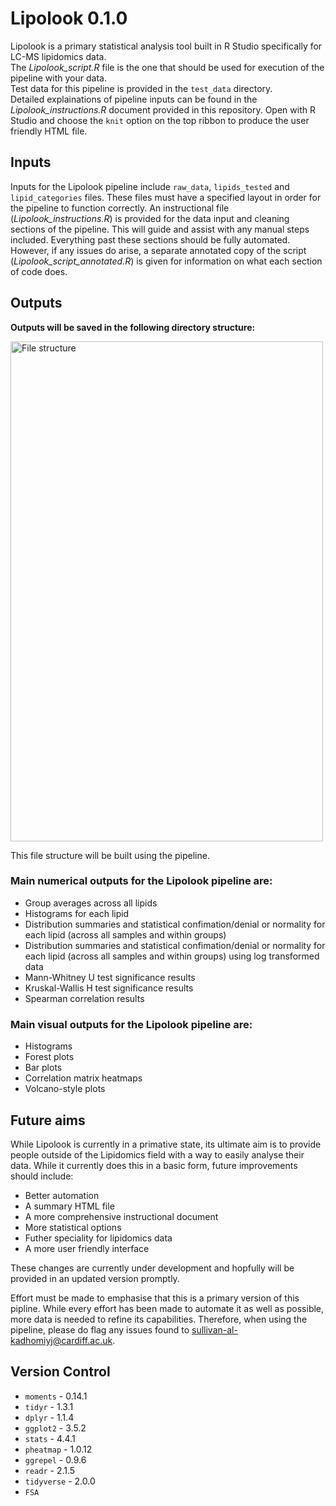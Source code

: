 # Lipolook 0.1.0

Lipolook is a primary statistical analysis tool built in R Studio specifically for LC-MS lipidomics data.  
The *Lipolook_script.R* file is the one that should be used for execution of the pipeline with your data.  
Test data for this pipeline is provided in the `test_data` directory.  
Detailed explainations of pipeline inputs can be found in the *Lipolook_instructions.R* document provided in this repository. Open with R Studio and choose the `knit` option on the top ribbon to produce the user friendly HTML file. 
  
## Inputs
  
Inputs for the Lipolook pipeline include `raw_data`, `lipids_tested` and `lipid_categories` files. These files must have a specified layout in order for the pipeline to function correctly. An instructional file (*Lipolook_instructions.R*) is provided for the data input and cleaning sections of the pipeline. This will guide and assist with any manual steps included. Everything past these sections should be fully automated. However, if any issues do arise, a separate annotated copy of the script (*Lipolook_script_annotated.R*) is given for information on what each section of code does. 
  
## Outputs
  
**Outputs will be saved in the following directory structure:**   
  
<img width="500" height="800" alt="File structure" src="https://github.com/user-attachments/assets/2c358636-75d7-4d3e-95a2-416dcbc1808b" />  
  
This file structure will be built using the pipeline.  
  
### **Main numerical outputs for the Lipolook pipeline are:**  
* Group averages across all lipids
* Histograms for each lipid
* Distribution summaries and statistical confimation/denial or normality for each lipid (across all samples and within groups)
* Distribution summaries and statistical confimation/denial or normality for each lipid (across all samples and within groups) using log transformed data
* Mann-Whitney U test significance results
* Kruskal-Wallis H test significance results
* Spearman correlation results
  
### **Main visual outputs for the Lipolook pipeline are:**  
* Histograms
* Forest plots
* Bar plots
* Correlation matrix heatmaps
* Volcano-style plots
  
## Future aims
  
While Lipolook is currently in a primative state, its ultimate aim is to provide people outside of the Lipidomics field with a way to easily analyse their data. While it currently does this in a basic form, future improvements should include:  
* Better automation
* A summary HTML file
* A more comprehensive instructional document
* More statistical options
* Futher speciality for lipidomics data
* A more user friendly interface
  
These changes are currently under development and hopfully will be provided in an updated version promptly.  
  
Effort must be made to emphasise that this is a primary version of this pipline. While every effort has been made to automate it as well as possible, more data is needed to refine its capabilities. Therefore, when using the pipeline, please do flag any issues found to sullivan-al-kadhomiyj@cardiff.ac.uk. 
  
## Version Control
  
* `moments` - 0.14.1
* `tidyr` - 1.3.1
* `dplyr` - 1.1.4
* `ggplot2` - 3.5.2
* `stats` - 4.4.1
* `pheatmap` - 1.0.12
* `ggrepel` - 0.9.6
* `readr` - 2.1.5
* `tidyverse` - 2.0.0
* `FSA`
